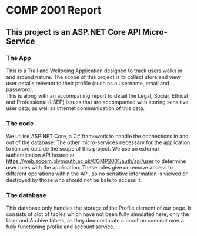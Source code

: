 # COMP 2001 Report 
## This project is an ASP.NET Core API Micro-Service
### The App
This is a Trail and Wellbeing Application designed to track users walks in and around nature. The scope of this project is to collect store and view user details relevant to their profile (such as a username, email and password).  
This is along with an accompaning report to detail the Legal, Social, Ethical and Professional (LSEP) issues that are accompanied with storing sensitive user data, as well as internet communication of this data. 

### The code
We utilise ASP.NET Core, a C# framework to handle the connections in and out of the database. The other micro-services necessary for the application to run are outside the scope of this project. We use an external authentication API hosted at https://web.socem.plymouth.ac.uk/COMP2001/auth/api/user to determine user roles with the application. These roles give or remove access to different operations within the API, so no sensitive information is viewed or destroyed by those who should not be bale to access it. 

### The database
This database only handles the storage of the Profile element of our page. It consists of alot of tables which have not been fully simulated here, only the User and Archive tables, as they demonstarate a proof on concept over a fully functioning profile and account service.  
